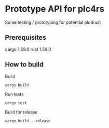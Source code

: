 # Prototype API for plc4rs

Some testing / prototyping for potential plc4rust

## Prerequisites

cargo 1.59.0
rust 1.59.0

## How to build

Build 
```
cargo build
```

Run tests
```
cargo test
```

Build for release
```
cargo build --release
```